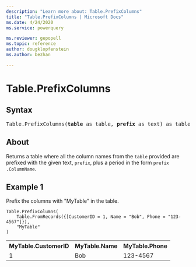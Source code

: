 ```yaml
---
description: "Learn more about: Table.PrefixColumns"
title: "Table.PrefixColumns | Microsoft Docs"
ms.date: 4/24/2020
ms.service: powerquery

ms.reviewer: gepopell
ms.topic: reference
author: dougklopfenstein
ms.author: bezhan

---
```

# Table.PrefixColumns

## Syntax

<pre>
Table.PrefixColumns(<b>table</b> as table, <b>prefix</b> as text) as table 
</pre>
  
## About  
Returns a table where all the column names from the `table` provided are prefixed with the given text, `prefix`, plus a period in the form `prefix` `.ColumnName`.

## Example 1
Prefix the columns with "MyTable" in the table.

```powerquery-m
Table.PrefixColumns(
    Table.FromRecords({[CustomerID = 1, Name = "Bob", Phone = "123-4567"]}),
    "MyTable"
)
```

<table> <tr> <th>MyTable.CustomerID</th> <th>MyTable.Name</th> <th>MyTable.Phone</th> </tr> <tr> <td>1</td> <td>Bob</td> <td>123-4567</td> </tr> </table>
